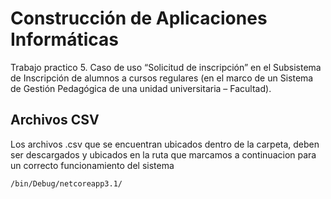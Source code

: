 # Construcción de Aplicaciones Informáticas

Trabajo practico 5. Caso de uso “Solicitud de inscripción” en el Subsistema de Inscripción de alumnos a cursos regulares (en el
marco de un Sistema de Gestión Pedagógica de una unidad universitaria – Facultad).

## Archivos CSV

Los archivos .csv que se encuentran ubicados dentro de la carpeta, deben ser descargados y ubicados en la ruta que marcamos a continuacion para un correcto funcionamiento del sistema

```
/bin/Debug/netcoreapp3.1/
```
